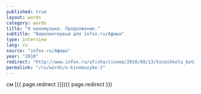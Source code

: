 ```yaml
---
published: true
layout: words
category: words
title: "О киномузыке. Продолжение."
subtitle: "Видеоинтервью для infox.ru/Афиша"
type: interview
lang: ru
source: "infox.ru/Афиша"
year: "2010"
redirect: "http://www.infox.ru/afisha/cinema/2010/08/13/kinoshkola_batagov_dva.phtml"
permalink: "/ru/words/o-kinomuzyke-2"
---
```


см [{{ page.redirect }}]({{ page.redirect }})